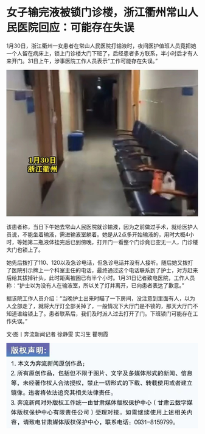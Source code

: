 # 女子输完液被锁门诊楼，浙江衢州常山人民医院回应：可能存在失误

1月30日，浙江衢州一女患者在常山人民医院打输液时，夜间医护值班人员竟把她一个人留在病床上，锁上门诊楼大门下班了，后经患者多方联系，半小时后才有人来开门。31日上午，涉事医院工作人员表示“工作可能存在失误。”

![4d5e19a7aebe82867fac57637e09308e.jpg](https://raw.githubusercontent.com/qqhsx/qqnews_image/main/2024/01/31/女子输完液被锁门诊楼，浙江衢州常山人民医院回应：可能存在失误/4d5e19a7aebe82867fac57637e09308e.jpg)

该患者称，当日下午她去常山人民医院就诊输液，因为之前做过手术，就给医护人员说，不能坐着输液，需进输液室躺着。她是从2点多开始输液的，用时大概4小时，等她第二瓶液体挂完后已到傍晚，打开门一看整个门诊竟已空无一人，门诊楼大门也锁上了。

她先后拨打了110、120以及急诊电话，但急诊电话并没有人接听。随后她又拨打了医院引示牌上一个科室主任的电话，最终通过这个电话联系到了护士，对方赶来后给其拔掉针头，此时距离被困已有半个小时。1月31日记者致电医院，工作人员称：“护士以为没有人在输液室，所以关了灯并离开，已向患者表达了歉意。”

据该院工作人员介绍：“当晚护士出来时瞄了一下房间，没注意到里面有人，以为人全部走了，就将大厅灯全部关掉了，一般情况下大厅门是不锁的，那天大厅门不知道谁给锁上了。患者联系后，我们及时派人过去打开了门。下班锁门可能存在工作失误。”

文·图丨奔流新闻记者 徐静雯 实习生 瞿明霞

![c6f92f0d16b3a7606f5accfed7b32c55.jpg](https://raw.githubusercontent.com/qqhsx/qqnews_image/main/2024/01/31/女子输完液被锁门诊楼，浙江衢州常山人民医院回应：可能存在失误/c6f92f0d16b3a7606f5accfed7b32c55.jpg)

